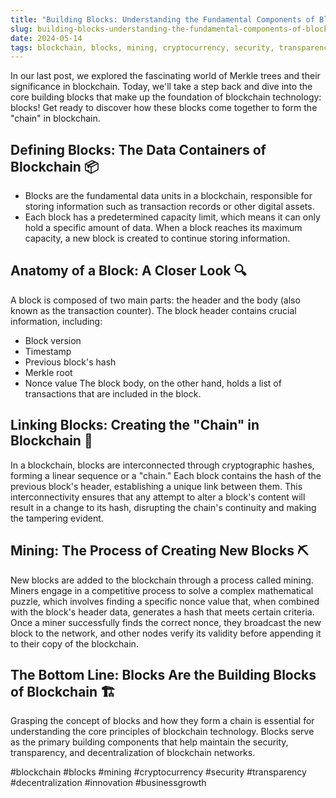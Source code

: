```yaml
---
title: "Building Blocks: Understanding the Fundamental Components of Blockchain Technology"
slug: building-blocks-understanding-the-fundamental-components-of-blockchain-technology
date: 2024-05-14
tags: blockchain, blocks, mining, cryptocurrency, security, transparency, decentralization, innovation, businessgrowth
---
```


In our last post, we explored the fascinating world of Merkle trees and their significance in blockchain. Today, we'll take a step back and dive into the core building blocks that make up the foundation of blockchain technology: blocks! Get ready to discover how these blocks come together to form the "chain" in blockchain.

## Defining Blocks: The Data Containers of Blockchain 📦

- Blocks are the fundamental data units in a blockchain, responsible for storing information such as transaction records or other digital assets.
- Each block has a predetermined capacity limit, which means it can only hold a specific amount of data. When a block reaches its maximum capacity, a new block is created to continue storing information.

## Anatomy of a Block: A Closer Look 🔍

A block is composed of two main parts: the header and the body (also known as the transaction counter). The block header contains crucial information, including:
  - Block version
  - Timestamp
  - Previous block's hash
  - Merkle root
  - Nonce value
The block body, on the other hand, holds a list of transactions that are included in the block.

## Linking Blocks: Creating the "Chain" in Blockchain 🔗

In a blockchain, blocks are interconnected through cryptographic hashes, forming a linear sequence or a "chain." Each block contains the hash of the previous block's header, establishing a unique link between them. This interconnectivity ensures that any attempt to alter a block's content will result in a change to its hash, disrupting the chain's continuity and making the tampering evident.

## Mining: The Process of Creating New Blocks ⛏️

New blocks are added to the blockchain through a process called mining. Miners engage in a competitive process to solve a complex mathematical puzzle, which involves finding a specific nonce value that, when combined with the block's header data, generates a hash that meets certain criteria. Once a miner successfully finds the correct nonce, they broadcast the new block to the network, and other nodes verify its validity before appending it to their copy of the blockchain.

## The Bottom Line: Blocks Are the Building Blocks of Blockchain 🏗️

Grasping the concept of blocks and how they form a chain is essential for understanding the core principles of blockchain technology. Blocks serve as the primary building components that help maintain the security, transparency, and decentralization of blockchain networks.

#blockchain #blocks #mining #cryptocurrency #security #transparency #decentralization #innovation #businessgrowth